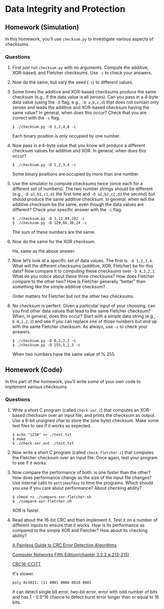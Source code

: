 # Data Integrity and Protection

## Homework (Simulation)

In this homework, you’ll use `checksum.py` to investigate various aspects of checksums.

### Questions

1. First just run `checksum.py` with no arguments. Compute the additive, XOR-based, and Fletcher checksums. Use `-c` to check your answers.

2. Now do the same, but vary the seed (`-s`) to different values.

3. Some times the additive and XOR-based checksums produce the same checksum (e.g., if the data value is all zeroes). Can you pass in a 4-byte data value (using the `-D` flag, e.g., `-D a,b,c,d`) that does not contain only zeroes and leads the additive and XOR-based checksum having the same value? In general, when does this occur? Check that you are correct with the `-c` flag.

    ```
    $ ./checksum.py -D 1,2,4,8 -c
    ```

    Each binary position is only occupied by one number.

4. Now pass in a 4-byte value that you know will produce a different checksum values for additive and XOR. In general, when does this occur?

    ```
    $ ./checksum.py -D 1,2,3,4 -c
    ```

    Some binary positions are occupied by more than one number.

5. Use the simulator to compute checksums twice (once each for a different set of numbers). The two number strings should be different (e.g., `-D a1,b1,c1,d1` the first time and `-D a2,b2,c2,d2` the second) but should produce the same additive checksum. In general, when will the additive checksum be the same, even though the data values are different? Check your specific answer with the `-c` flag.

    ```
    $ ./checksum.py -D 3,12,48,192 -c
    $ ./checksum.py -D 129,66,36,24 -c
    ```

    The sum of these numbers are the same.

6. Now do the same for the XOR checksum.

    Ha, same as the above answer.

7. Now let’s look at a specific set of data values. The first is: `-D 1,2,3,4`. What will the different checksums (additive, XOR, Fletcher) be for this data? Now compare it to computing these checksums over `-D 4,3,2,1`. What do you notice about these three checksums? How does Fletcher compare to the other two? How is Fletcher generally “better” than something like the simple additive checksum?

    Order matters for Fletcher but not the other two checksums.

8. No checksum is perfect. Given a particular input of your choosing, can you find other data values that lead to the same Fletcher checksum? When, in general, does this occur? Start with a simple data string (e.g., `-D 0,1,2,3`) and see if you can replace one of those numbers but end up with the same Fletcher checksum. As always, use `-c` to check your answers.

    ```
    $ ./checksum.py -D 0,1,2,3 -c
    $ ./checksum.py -D 255,1,2,3 -c
    ```

    When two numbers have the same value of % 255.

## Homework (Code)

In this part of the homework, you’ll write some of your own code to implement various checksums.

### Questions

1. Write a short C program (called `check-xor.c`) that computes an XOR-based checksum over an input file, and prints the checksum as output. Use a 8-bit unsigned char to store the (one byte) checksum. Make some test files to see if it works as expected.

    ```
    $ echo "1234" >> ./test.txt
    $ make
    $ ./check-xor.out ./test.txt
    ```

2. Now write a short C program (called `check-fletcher.c`) that computes the Fletcher checksum over an input file. Once again, test your program to see if it works.

3. Now compare the performance of both: is one faster than the other? How does performance change as the size of the input file changes? Use internal calls to `gettimeofday` to time the programs. Which should you use if you care about performance? About checking ability?

    ```
    $ chmod +x ./compare-xor-fletcher.sh
    $ ./compare-xor-fletcher.sh 
    ```

    XOR is faster.

4. Read about the 16-bit CRC and then implement it. Test it on a number of different inputs to ensure that it works. How is its performance as compared to the simple XOR and Fletcher? How about its checking ability?

    [A Painless Guide to CRC Error Detection Algorithms](http://www.ross.net/crc/download/crc_v3.txt)

    [Computer Networks Fifth Edition(chapter 3.2.2 p.213-215)](http://iips.icci.edu.iq/images/exam/Computer-Networks---A-Tanenbaum---5th-edition.pdf)

    [CRC16-CCITT](http://srecord.sourceforge.net/crc16-ccitt.html)

    It's slower.

    `poly 0x1021: (1) 0001 0000 0010 0001`

    It can detect single bit error, two-bit error, error with odd number of bits and has 1 - 0.5^16 chance to detect burst error longer than or equal to 16 bits.